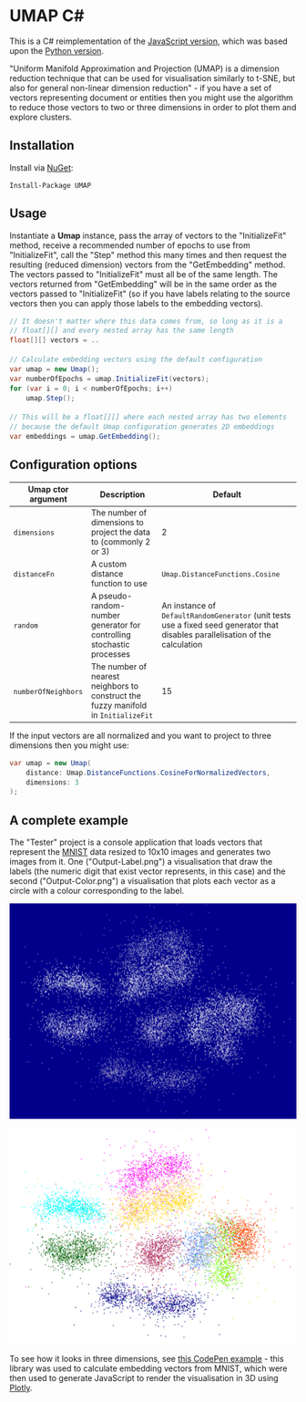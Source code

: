 # UMAP C#

This is a C# reimplementation of the [JavaScript version](https://github.com/PAIR-code/umap-js), which was based upon the [Python version](https://github.com/lmcinnes/umap).

"Uniform Manifold Approximation and Projection (UMAP) is a dimension reduction technique that can be used for visualisation similarly to t-SNE, but also for general non-linear dimension reduction" - if you have a set of vectors representing document or entities then you might use the algorithm to reduce those vectors to two or three dimensions in order to plot them and explore clusters.

## Installation

Install via [NuGet](https://www.nuget.org/packages/UMAP):

```
Install-Package UMAP
```

## Usage

Instantiate a **Umap** instance, pass the array of vectors to the "InitializeFit" method, receive a recommended number of epochs to use from "InitializeFit", call the "Step" method this many times and then request the resulting (reduced dimension) vectors from the "GetEmbedding" method. The vectors passed to "InitializeFit" must all be of the same length. The vectors returned from "GetEmbedding" will be in the same order as the vectors passed to "InitializeFit" (so if you have labels relating to the source vectors then you can apply those labels to the embedding vectors).

```csharp
// It doesn't matter where this data comes from, so long as it is a
// float[][] and every nested array has the same length
float[][] vectors = ..

// Calculate embedding vectors using the default configuration
var umap = new Umap();
var numberOfEpochs = umap.InitializeFit(vectors);
for (var i = 0; i < numberOfEpochs; i++)
	umap.Step();

// This will be a float[][] where each nested array has two elements
// because the default Umap configuration generates 2D embeddings
var embeddings = umap.GetEmbedding();
```

## Configuration options

| Umap ctor argument   | Description                                                                        | Default                                                                                                                         |
| -------------------- | ---------------------------------------------------------------------------------- | ------------------------------------------------------------------------------------------------------------------------------- |
| `dimensions`         | The number of dimensions to project the data to (commonly 2 or 3)                  | 2                                                                                                                               |
| `distanceFn`         | A custom distance function to use                                                  | `Umap.DistanceFunctions.Cosine`                                                                                                 |
| `random`             | A pseudo-random-number generator for controlling stochastic processes              | An instance of `DefaultRandomGenerator` (unit tests use a fixed seed generator that disables parallelisation of the calculation |
| `numberOfNeighbors`  | The number of nearest neighbors to construct the fuzzy manifold in `InitializeFit` | 15                                                                                                                              |

If the input vectors are all normalized and you want to project to three dimensions then you might use:

```csharp
var umap = new Umap(
	distance: Umap.DistanceFunctions.CosineForNormalizedVectors,
	dimensions: 3
);
```

## A complete example

The "Tester" project is a console application that loads vectors that represent the [MNIST](http://yann.lecun.com/exdb/mnist/) data resized to 10x10 images and generates two images from it. One ("Output-Label.png") a visualisation that draw the labels (the numeric digit that exist vector represents, in this case) and the second ("Output-Color.png") a visualisation that plots each vector as a circle with a colour corresponding to the label.

![Text-labelled output](Output-Label.png)

![Color-labelled output](Output-Color.png)

To see how it looks in three dimensions, see [this CodePen example](https://codepen.io/anon/pen/XLamda) - this library was used to calculate embedding vectors from MNIST, which were then used to generate JavaScript to render the visualisation in 3D using [Plotly](https://plot.ly/javascript/).